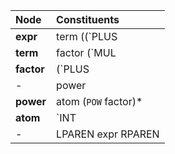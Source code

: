 | Node       | Constituents                 |
| :--------- | :--------------------------- |
| **expr**   | term ((`PLUS|MINUS`) term)\* |
| **term**   | factor (`MUL|DIV`) factor)\* |
| **factor** | (`PLUS|MINUS`) factor        |
| -          | power                        |
| **power**  | atom (`POW` factor)\*        |
| **atom**   | `INT|FLOAT`                  |
| -          | LPAREN expr RPAREN           |
